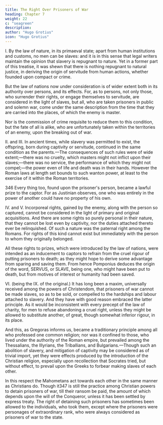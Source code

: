 ```yaml
---
title: The Right Over Prisoners of War
heading: Chapter 7
weight: 22
c: "seagreen"
description: 
author: "Hugo Grotius"
icon: "Hugo Grotius"
---
```



<!-- By the law of nations, slavery the result of being taken in solemn war—The same condition extends to the descendants of those taken—The power over them—Even incorporeal things may be gained by the rights of war—Reason of this—This right not prevalent to the same extent among Christian powers of the present day—The substitute used in place of this right. -->

I. By the law of nature, in its primaeval state; apart from human institutions and customs, no men can be slaves: and it is in this sense that legal writers maintain the opinion that slavery is repugnant to nature. Yet in a former part of this treatise, it was shewn that there is nothing repugnant to natural justice, in deriving the origin of servitude from human actions, whether founded upon compact or crime.

But the law of nations now under consideration is of wider extent both in its authority over persons, and its effects. For, as to persons, not only those, who surrender their rights, or engage themselves to servitude, are considered in the light of slaves, but all, who are taken prisoners in public and solemn war, come under the same description from the time that they are carried into the places, of which the enemy is master.

Nor is the commission of crime requisite to reduce them to this condition, but the fate of all is alike, who are unfortunately taken within the territories of an enemy, upon the breaking out of war.

II. and III. In ancient times, while slavery was permitted to exist, the offspring, born during captivity or servitude, continued in the same condition as the parents.—The consequences of such rules were of wide extent;—there was no cruelty, which masters might not inflict upon their slaves;—there was no service, the performance of which they might not compel;—the power even of life and death was in their hands. However the Roman laws at length set bounds to such wanton power, at least to the exercise of it within the Roman territories.

346 Every thing too, found upon the prisoner's person, became a lawful prize to the captor. For as Justinian observes, one who was entirely in the power of another could have no property of his own.

IV. and V. Incorporeal rights, gained by the enemy, along with the person so captured, cannot be considered in the light of primary and original acquisitions. And there are some rights so purely personal in their nature, that they cannot be lost even by captivity, nor the duties attached thereto ever be relinquished. Of such a nature was the paternal right among the Romans. For rights of this kind cannot exist but immediately with the person to whom they originally belonged.

All these rights to prizes, which were introduced by the law of nations, were intended as an inducement to captors to refrain from the cruel rigour of putting prisoners to death; as they might hope to derive some advantage from sparing and saving them. From hence Pomponius deduces the origin of the word, SERVUS, or SLAVE, being one, who might have been put to death, but from motives of interest or humanity had been saved.

VI. (being the IX. of the original.) It has long been a maxim, universally received among the powers of Christendom, that prisoners of war cannot be made slaves, so as to be sold, or compelled to the hardships and labour attached to slavery. And they have with good reason embraced the latter principle. As it would be inconsistent with every precept of the law of charity, for men to refuse abandoning a cruel right, unless they might be allowed to substitute another, of great, though somewhat inferior rigour, in its place.

And this, as Gregoras informs us, became a traditionary principle among all who professed one common religion; nor was it confined to those, who lived under the authority of the Roman empire, but prevailed among the Thessalians, the Illyrians, the Triballians, and Bulgarians.—Though such an abolition of slavery, and mitigation of captivity may be considered as of trivial import, yet they were effects produced by the introduction of the Christian religion, especially upon recollection that Socrates tried, but without effect, to prevail upon the Greeks to forbear making slaves of each other.

In this respect the Mahometans act towards each other in the same manner as Christians do. Though it347 is still the practice among Christian powers to detain prisoners of war, till their ransom be paid, the amount of which depends upon the will of the Conqueror, unless it has been settled by express treaty. The right of detaining such prisoners has sometimes been allowed to the individuals, who took them, except where the prisoners were personages of extraordinary rank, who were always considered as prisoners of war to the state.
